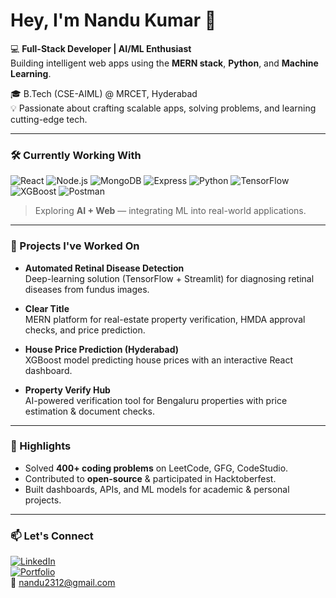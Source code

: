 # Hey, I'm Nandu Kumar 👋

💻 **Full-Stack Developer | AI/ML Enthusiast**  
Building intelligent web apps using the **MERN stack**, **Python**, and **Machine Learning**.

🎓 B.Tech (CSE-AIML) @ MRCET, Hyderabad  
💡 Passionate about crafting scalable apps, solving problems, and learning cutting-edge tech.

---

### 🛠️ Currently Working With
![React](https://img.shields.io/badge/React-20232A?style=for-the-badge&logo=react)
![Node.js](https://img.shields.io/badge/Node.js-43853D?style=for-the-badge&logo=node.js&logoColor=white)
![MongoDB](https://img.shields.io/badge/MongoDB-4EA94B?style=for-the-badge&logo=mongodb&logoColor=white)
![Express](https://img.shields.io/badge/Express.js-404D59?style=for-the-badge)
![Python](https://img.shields.io/badge/Python-14354C?style=for-the-badge&logo=python)
![TensorFlow](https://img.shields.io/badge/TensorFlow-FF6F00?style=for-the-badge&logo=tensorflow)
![XGBoost](https://img.shields.io/badge/XGBoost-008000?style=for-the-badge)
![Postman](https://img.shields.io/badge/Postman-FF6C37?style=for-the-badge&logo=postman&logoColor=white)

> Exploring **AI + Web** — integrating ML into real-world applications.

---

### 💼 Projects I've Worked On
- **Automated Retinal Disease Detection**  
  Deep-learning solution (TensorFlow + Streamlit) for diagnosing retinal diseases from fundus images.

- **Clear Title**  
  MERN platform for real-estate property verification, HMDA approval checks, and price prediction.

- **House Price Prediction (Hyderabad)**  
  XGBoost model predicting house prices with an interactive React dashboard.

- **Property Verify Hub**  
  AI-powered verification tool for Bengaluru properties with price estimation & document checks.

---

### 🌟 Highlights
- Solved **400+ coding problems** on LeetCode, GFG, CodeStudio.  
- Contributed to **open-source** & participated in Hacktoberfest.  
- Built dashboards, APIs, and ML models for academic & personal projects.

---

### 📫 Let's Connect
[![LinkedIn](https://img.shields.io/badge/LinkedIn-0077B5?style=for-the-badge&logo=linkedin&logoColor=white)](https://www.linkedin.com/in/nandu-kumar-madhapure/)  
[![Portfolio](https://img.shields.io/badge/Portfolio-000000?style=for-the-badge&logo=About.me&logoColor=white)](https://nandukumar7.github.io/)  
📧 nandu2312@gmail.com
